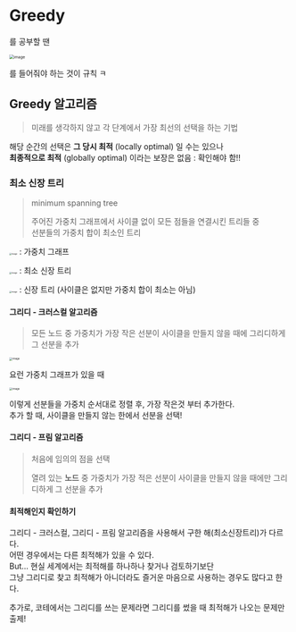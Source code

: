 # Greedy

를 공부할 땐

<img src="https://user-images.githubusercontent.com/28949235/117564096-38179100-b0e5-11eb-8fc5-c1dbec8cd588.png" alt="image" style="zoom:50%;" />

를 들어줘야 하는 것이 규칙 ㅋ

## Greedy 알고리즘

> 미래를 생각하지 않고 각 단계에서 가장 최선의 선택을 하는 기법

해당 순간의 선택은 **그 당시 최적** (locally optimal) 일 수는 있으나  
**최종적으로 최적** (globally optimal) 이라는 보장은 없음 : 확인해야 함!!

### 최소 신장 트리

> minimum spanning tree
>
> 주어진 가중치 그래프에서 사이클 없이 모든 점들을 연결시킨 트리들 중  
> 선분들의 가중치 합이 최소인 트리

<img src="https://user-images.githubusercontent.com/28949235/117564289-6053bf80-b0e6-11eb-999e-6525bf65e54c.png" alt="image" style="zoom:25%;" /> : 가중치 그래프

<img src="https://user-images.githubusercontent.com/28949235/117564309-73ff2600-b0e6-11eb-8811-ee02d702a64f.png" alt="image" style="zoom:25%;" /> : 최소 신장 트리

<img src="https://user-images.githubusercontent.com/28949235/117564316-782b4380-b0e6-11eb-92c2-c2ca57d0de62.png" alt="image" style="zoom:25%;" /> : 신장 트리 (사이클은 없지만 가중치 합이 최소는 아님)

#### 그리디 - 크러스컬 알고리즘

>  모든 노드 중 가중치가 가장 작은 선분이 사이클을 만들지 않을 때에 그리디하게 그 선분을 추가

<img src="https://user-images.githubusercontent.com/28949235/117564464-1f0fdf80-b0e7-11eb-8f2c-0f8aec48621f.png" alt="image" style="zoom:33%;" />

요런 가중치 그래프가 있을 때

<img src="https://user-images.githubusercontent.com/28949235/117564457-1919fe80-b0e7-11eb-9fe2-0fdc6eaa01c4.png" alt="image" style="zoom:33%;" />

이렇게 선분들을 가중치 순서대로 정렬 후, 가장 작은것 부터 추가한다.  
추가 할 때, 사이클을 만들지 않는 한에서 선분을 선택!

#### 그리디 - 프림 알고리즘

> 처음에 임의의 점을 선택
>
> 열려 있는 **노드** 중 가중치가 가장 적은 선분이 사이클을 만들지 않을 때에만 그리디하게 그 선분을 추가

#### 최적해인지 확인하기

그리디 - 크러스컬, 그리디 - 프림 알고리즘을 사용해서 구한 해(최소신장트리)가 다르다.  
어떤 경우에서는 다른 최적해가 있을 수 있다.  
But... 현실 세계에서는 최적해를 하나하나 찾거나 검토하기보단  
그냥 그리디로 찾고 최적해가 아니더라도 즐거운 마음으로 사용하는 경우도 많다고 한다.

추가로, 코테에서는 그리디를 쓰는 문제라면 그리디를 썼을 때 최적해가 나오는 문제만 출제!